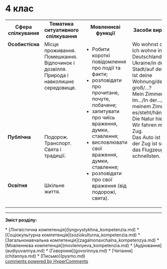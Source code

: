 <div id="hypercomments_widget" class="js-hypercomments-widget invisible"></div>

# 4 клас

<table>
  <tr>
    <td width="10%" align="center"><b>Сфера спілкування</b></td>
    <td width="10%" align="center"><b>Тематика ситуативного спілкування</b></td>
    <td width="40%" align="center"><b>Мовленнєві функції</b></td>
    <td width="60%" align="center"><b>Засоби вираження</b></td>
  </tr>
  <tr>
    <td width="10%" style="vertical-align:top !important;">
<b>Особистісна</b></td>
    <td width="10%" style="vertical-align:top !important;">
Місце проживання.<br>
Помешкання.<br>
Відпочинок і дозвілля.<br>
Природа і навколишнє середовище.<br></td>
    <td width="40%" style="vertical-align:top !important;" rowspan="3">
<ul type="disc">
<li>Робити короткі повідомлення про події та факти;</li>
<li>розповідати про прочитане, почуте, побачене;</li>
<li>запитувати про чиїсь враження, думки, ставлення;</li>
<li>висловлювати свої враження, думки, ставлення;</li>
<li>розповідати про свої враження (від подорожі, свята).</li>
</ul>
</td>
    <td width="60%" style="vertical-align:top !important;" rowspan="3">
Wo wohnst du? — Ich wohne in Deutschland/in der Ukraine/in der Stadt/auf dem Dorf.<br>
Ist deine Wohnung/dein Haus groß/...?<br>
Mein Zimmer ist...<br>
Im.../In der.../In meinem Zimmer gibt es/steht/hängt/liegt...<br>
Die Natur hier ist...<br>
Wir fahren mit dem Zug.<br>
Das Auto ist schnell, der Zug ist schneller, das Flugzeug ist am schnellsten.<br>
</td>
  </tr>
<tr>
    <td width="10%" style="vertical-align:top !important;">
<b>Публічна</b></td>
    <td width="10%" style="vertical-align:top !important;">
Подорож. Транспорт.<br>
Свята і традиції.<br></td>
</tr>
<tr>
    <td width="10%" style="vertical-align:top !important;">
<b>Освітня</b></td>
    <td width="10%" style="vertical-align:top !important;">
Шкільне життя.</td>
</tr>
</table>

<hr>
<p><b>Зміст розділу:</b></p>
   * [Лінгвістична компетенція](lyngvystykhna_kompetenzia.md)
   * [Соціокультурна компетенція](soziokulturna_kompetenzia.md)
   * [Загальнонавчальна компетенція](zagalnonavchalna_kompetenzya.md)
   * [Мовленнєва компетенція](movlennyeva_kompetenzia.md)
       * [Аудіювання](audiyuvannya.md)
       * [Говоріння](govorinnya.md)
       * [Читання](chitannya.md)
       * [Письмо](pysmo.md)

<div class="js-hypercomments-container">
    <a href="http://hypercomments.com" class="hc-link" title="comments widget">comments powered by HyperComments</a>
</div>